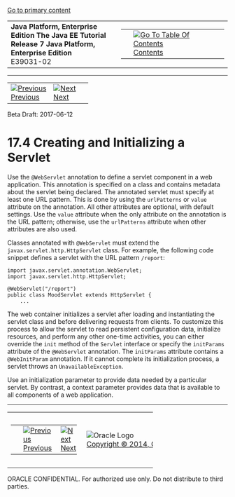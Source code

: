 [Go to primary content](#BEGIN)

<table>
<colgroup>
<col width="50%" />
<col width="50%" />
</colgroup>
<tbody>
<tr class="odd">
<td><strong>Java Platform, Enterprise Edition The Java EE Tutorial</strong><br />
<strong>Release 7 Java Platform, Enterprise Edition</strong><br />
E39031-02</td>
<td><table>
<tbody>
<tr class="odd">
<td> </td>
<td><a href="toc.htm"><img src="../../dcommon/gifs/toc.gif" alt="Go To Table Of Contents" /><br />
<span class="icon">Contents</span></a></td>
</tr>
</tbody>
</table></td>
</tr>
</tbody>
</table>

-----

<table>
<tbody>
<tr class="odd">
<td><a href="servlets003.htm"><img src="../../dcommon/gifs/leftnav.gif" alt="Previous" /><br />
<span class="icon">Previous</span></a> </td>
<td><a href="servlets005.htm"><img src="../../dcommon/gifs/rightnav.gif" alt="Next" /><br />
<span class="icon">Next</span></a></td>
<td> </td>
</tr>
</tbody>
</table>

Beta Draft: 2017-06-12

# 17.4 Creating and Initializing a Servlet

Use the `@WebServlet` annotation to define a servlet component in a web
application. This annotation is specified on a class and contains
metadata about the servlet being declared. The annotated servlet must
specify at least one URL pattern. This is done by using the
`urlPatterns` or `value` attribute on the annotation. All other
attributes are optional, with default settings. Use the `value`
attribute when the only attribute on the annotation is the URL pattern;
otherwise, use the `urlPatterns` attribute when other attributes are
also used.

Classes annotated with `@WebServlet` must extend the
`javax.servlet.http.HttpServlet` class. For example, the following code
snippet defines a servlet with the URL pattern `/report`:

``` oac_no_warn
import javax.servlet.annotation.WebServlet;
import javax.servlet.http.HttpServlet;

@WebServlet("/report")
public class MoodServlet extends HttpServlet {
    ...
```

The web container initializes a servlet after loading and instantiating
the servlet class and before delivering requests from clients. To
customize this process to allow the servlet to read persistent
configuration data, initialize resources, and perform any other one-time
activities, you can either override the `init` method of the `Servlet`
interface or specify the `initParams` attribute of the `@WebServlet`
annotation. The `initParams` attribute contains a `@WebInitParam`
annotation. If it cannot complete its initialization process, a servlet
throws an `UnavailableException`.

Use an initialization parameter to provide data needed by a particular
servlet. By contrast, a context parameter provides data that is
available to all components of a web application.

-----

<table style="width:66%;">
<colgroup>
<col width="33%" />
<col width="0%" />
<col width="33%" />
</colgroup>
<tbody>
<tr class="odd">
<td><table style="width:96%;">
<colgroup>
<col width="0%" />
<col width="48%" />
<col width="48%" />
</colgroup>
<tbody>
<tr class="odd">
<td> </td>
<td><a href="servlets003.htm"><img src="../../dcommon/gifs/leftnav.gif" alt="Previous" /><br />
<span class="icon">Previous</span></a> </td>
<td><a href="servlets005.htm"><img src="../../dcommon/gifs/rightnav.gif" alt="Next" /><br />
<span class="icon">Next</span></a></td>
</tr>
</tbody>
</table></td>
<td><img src="../../dcommon/gifs/oracle.gif" alt="Oracle Logo" class="copyrightlogo" /> <a href="../../dcommon/html/cpyr.htm"><br />
<span class="copyrightlogo">Copyright © 2014, Oracle and/or its affiliates. All rights reserved.</span></a></td>
<td><table>
<tbody>
<tr class="odd">
<td> </td>
<td><a href="toc.htm"><img src="../../dcommon/gifs/toc.gif" alt="Go To Table Of Contents" /><br />
<span class="icon">Contents</span></a></td>
</tr>
</tbody>
</table></td>
</tr>
</tbody>
</table>

ORACLE CONFIDENTIAL. For authorized use only. Do not distribute to third parties.

